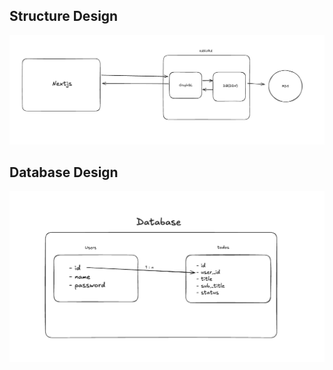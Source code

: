 ## Structure Design
![Database](./public/structure.png)

## Database Design
![Database](./public/database.png)